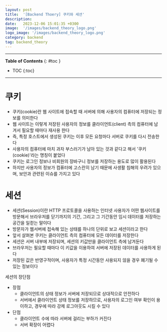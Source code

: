 ```yaml
---
layout: post
title:  '[Backend Thoery] 쿠키와 세션'
description: 
date:   2023-12-06 15:01:35 +0300
image:  '/images/backend_theory_logo.png'
logo_image: '/images/backend_theory_logo.png'
category: backend
tag: backend_theory
---
```


---
**Table of Contents**
{: #toc }
*  TOC
{:toc}

---

# 쿠키

- 쿠키(cookie)란 웹 사이트에 접속할 때 서버에 의해 사용자의 컴퓨터에 저장되는 정보를 의미한다
- 웹 사이트는 이렇게 저장된 사용자의 정보를 클라이언트(client) 측의 컴퓨터에 남겨서 필요할 때마다 재사용 한다
- 즉, 특정 호스트에서 생성된 쿠키는 이후 모든 요청마다 서버로 쿠키를 다시 전송한다
- 사용자의 컴퓨터에 마치 과자 부스러기가 남아 있는 것과 같다고 해서 '쿠키(cookie)'라는 명칭이 붙었다
- 쿠키는 로그인 정보나 비회원의 장바구니 정보를 저장하는 용도로 많이 활용된다
- 하지만 사용자의 정보가 컴퓨터에 고스란히 남기 때문에 사생활 침해의 우려가 있으며, 보안과 관련된 이슈를 가지고 있다


# 세션

- 세션(Session)이란 HTTP 프로토콜을 사용하는 인터넷 사용자가 어떤 웹사이트를 방문해서 브라우저를 닫기까지의 기간, 그리고 그 기간동안 임시 데이터를 저장하는 공간을 일컫는 말이다
- 방문자가 웹서버에 접속해 있는 상태를 하나의 단위로 보고 세션이라고 한다
- 앞서 살펴본 쿠키는 클라이언트 측의 컴퓨터에 모든 데이터를 저장한다
- 세션은 서버 내부에 저장되며, 세션의 키값만을 클라이언트 측에 남겨둔다
- 브라우저는 필요할 때마다 이 키값을 이용하여 서버에 저장된 데이터를 사용하게 된다
- 저장된 값은 반영구적이며, 사용자가 특정 시간동안 사용되지 않을 경우 폐기될 수 있는 정보이다

<div class="bell-para">
    <div class="bell-bar">
      <i class="fa-solid fa-bell"></i>
      세션의 장단점
    </div>
    <div class="bell-content">
      <ul>
        <li>장점
          <ul>
            <li>클라이언트의 상태 정보가 서버에 저장되므로 상대적으로 안전하다</li>
            <li>서버에서 클라이언트 상태 정보를 저장하므로, 사용자의 로그인 여부 확인이 용이하고, 경우에 따라 강제 로그아웃도 시킬 수 있다</li>
          </ul>
        </li>
        <li>단점
          <ul>
            <li>클라이언트 수에 따라 서버에 걸리는 부하가 커진다</li>
            <li>서버 확장이 어렵다</li>
          </ul>
        </li>
      </ul>
    </div>
</div>